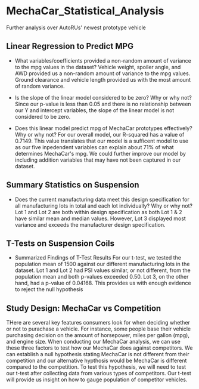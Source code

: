 # MechaCar_Statistical_Analysis
Further analysis over AutoRUs' newest prototype vehicle

## Linear Regression to Predict MPG
- What variables/coefficients provided a non-random amount of variance to the mpg values in the dataset?
Vehicle weight, spoiler angle, and AWD provided us a non-random amount of variance to the mpg values. Ground clearance and vehicle length provided us with the most amount of random variance.

- Is the slope of the linear model considered to be zero? Why or why not?
Since our p-value is less than 0.05 and there is no relationship between our Y and intercept variables, the slope of the linear model is not considered to be zero.

- Does this linear model predict mpg of MechaCar prototypes effectively? Why or why not?
For our overall model, our R-squared has a value of 0.7149. This value translates that our model is a sufficent model to use as our five inpedendent variables can explain about 71% of what determines MechaCar's mpg. We could further improve our model by including addition variables that may have not been captured in our dataset.

## Summary Statistics on Suspension
- Does the current manufacturing data meet this design specification for all manufacturing lots in total and each lot individually? Why or why not?
Lot 1 and Lot 2 are both within design specification as both Lot 1 & 2 have similar mean and median values. However, Lot 3 displayed most variance and exceeds the manufacturer design specification.

## T-Tests on Suspension Coils
- Summarized Findings of T-Test Results
For our t-test, we tested the population mean of 1500 against our different manufacturing lots in the dataset. Lot 1 and Lot 2 had PSI values similar, or not different, from the population mean and both p-values exceeded 0.50. Lot 3, on the other hand, had a p-value of 0.04168. This provides us with enough evidence to reject the null hypothesis

## Study Design: MechaCar vs Competition
THere are several key features consumers look for when deciding whether or not to purachase a vehicle. For instance, some people base their vehicle purchasing decision on the amount of horsepower, miles per gallon (mpg), and engine size. When conducting our MechaCar analysis, we can use these three factors to test how our MechaCar does against competitors. We can establish a null hypothesis stating MechaCar is not different from their competition and our alternative hypthosis would be MechaCar is different compared to the competition. To test this hypothesis, we will need to test our t-test after collecting data from various types of competitors. Our t-test will provide us insight on how to gauge population of competitor vehicles.
